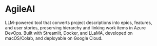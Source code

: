 # AgileAI
LLM-powered tool that converts project descriptions into epics, features, and user stories, preserving hierarchy and linking work items in Azure DevOps. Built with Streamlit, Docker, and LLaMA, developed on macOS/Colab, and deployable on Google Cloud.

